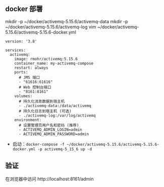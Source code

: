 
## docker 部署

mkdir -p ~/docker/activemq-5.15.6/activemq-data
mkdir -p ~/docker/activemq-5.15.6/activemq-log
vim ~/docker/activemq-5.15.6/activemq-5.15.6-docker.yml

```
version: '3.8'

services:
  activemq:
    image: rmohr/activemq:5.15.6
    container_name: my-activemq-compose
    restart: always
    ports:
      # JMS 端口
      - "61616:61616"
      # Web 控制台端口
      - "8161:8161"
    volumes:
      # 持久化消息数据到宿主机
      - ./activemq-data:/data/activemq
      # 持久化日志到宿主机 (可选)
      - ./activemq-log:/var/log/activemq
    environment:
      # 设置管理员用户名和密码 (推荐)
      - ACTIVEMQ_ADMIN_LOGIN=admin
      - ACTIVEMQ_ADMIN_PASSWORD=admin
```

- 启动：`docker-compose -f ~/docker/activemq-5.15.6/activemq-5.15.6-docker.yml -p activemq-5_15_6 up -d`

## 验证

在浏览器中访问 http://localhost:8161/admin